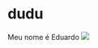 # dudu
Meu nome é Eduardo
![](https://tenor.com/pt-BR/view/christian-bale-american-psycho-walk-jam-gif-16732505)

